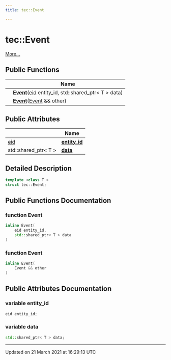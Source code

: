 ```yaml
---
title: tec::Event

---
```


# tec::Event



 [More...](#detailed-description)

## Public Functions

|                | Name           |
| -------------- | -------------- |
| | **[Event](/engine/Classes/structtec_1_1_event/#function-event)**([eid](/engine/Namespaces/namespacetec/#typedef-eid) entity_id, std::shared_ptr< T > data) |
| | **[Event](/engine/Classes/structtec_1_1_event/#function-event)**([Event](/engine/Classes/structtec_1_1_event/) && other) |

## Public Attributes

|                | Name           |
| -------------- | -------------- |
| [eid](/engine/Namespaces/namespacetec/#typedef-eid) | **[entity_id](/engine/Classes/structtec_1_1_event/#variable-entity_id)**  |
| std::shared_ptr< T > | **[data](/engine/Classes/structtec_1_1_event/#variable-data)**  |

## Detailed Description

```cpp
template <class T >
struct tec::Event;
```

## Public Functions Documentation

### function Event

```cpp
inline Event(
    eid entity_id,
    std::shared_ptr< T > data
)
```


### function Event

```cpp
inline Event(
    Event && other
)
```


## Public Attributes Documentation

### variable entity_id

```cpp
eid entity_id;
```


### variable data

```cpp
std::shared_ptr< T > data;
```


-------------------------------

Updated on 21 March 2021 at 16:29:13 UTC
